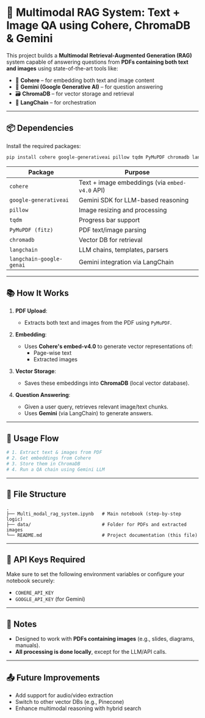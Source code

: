 # 🧠 Multimodal RAG System: Text + Image QA using Cohere, ChromaDB & Gemini

This project builds a **Multimodal Retrieval-Augmented Generation (RAG)** system capable of answering questions from **PDFs containing both text and images** using state-of-the-art tools like:

- 🧠 **Cohere** – for embedding both text and image content  
- 💬 **Gemini (Google Generative AI)** – for question answering  
- 🗃️ **ChromaDB** – for vector storage and retrieval  
- 🔗 **LangChain** – for orchestration

---

## 📦 Dependencies

Install the required packages:

```bash
pip install cohere google-generativeai pillow tqdm PyMuPDF chromadb langchain langchain-google-genai
```

| Package                    | Purpose                                                  |
|---------------------------|----------------------------------------------------------|
| `cohere`                  | Text + image embeddings (via `embed-v4.0` API)           |
| `google-generativeai`     | Gemini SDK for LLM-based reasoning                       |
| `pillow`                  | Image resizing and processing                            |
| `tqdm`                    | Progress bar support                                     |
| `PyMuPDF (fitz)`          | PDF text/image parsing                                   |
| `chromadb`                | Vector DB for retrieval                                  |
| `langchain`               | LLM chains, templates, parsers                           |
| `langchain-google-genai`  | Gemini integration via LangChain                         |

---

## 📚 How It Works

1. **PDF Upload**: 
   - Extracts both text and images from the PDF using `PyMuPDF`.

2. **Embedding**:
   - Uses **Cohere's embed-v4.0** to generate vector representations of:
     - Page-wise text
     - Extracted images

3. **Vector Storage**:
   - Saves these embeddings into **ChromaDB** (local vector database).

4. **Question Answering**:
   - Given a user query, retrieves relevant image/text chunks.
   - Uses **Gemini** (via LangChain) to generate answers.

---

## 🚀 Usage Flow

```python
# 1. Extract text & images from PDF
# 2. Get embeddings from Cohere
# 3. Store them in ChromaDB
# 4. Run a QA chain using Gemini LLM
```

---

## 📁 File Structure

```
.
├── Multi_modal_rag_system.ipynb   # Main notebook (step-by-step logic)
├── data/                          # Folder for PDFs and extracted images
└── README.md                      # Project documentation (this file)
```

---

## 🔐 API Keys Required

Make sure to set the following environment variables or configure your notebook securely:

- `COHERE_API_KEY`
- `GOOGLE_API_KEY` (for Gemini)

---

## 📌 Notes

- Designed to work with **PDFs containing images** (e.g., slides, diagrams, manuals).
- **All processing is done locally**, except for the LLM/API calls.

---

## 📤 Future Improvements

- Add support for audio/video extraction
- Switch to other vector DBs (e.g., Pinecone)
- Enhance multimodal reasoning with hybrid search
